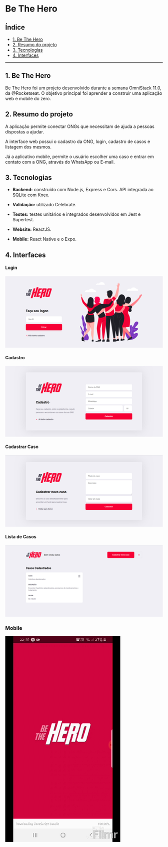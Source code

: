 # Be The Hero

## Índice

* [1. Be The Hero](#1-Be-The-Hero)
* [2. Resumo do projeto](#2-Resumo-do-Projeto)
* [3. Tecnologias](#3-Tecnologias)
* [4. Interfaces](#4-Interfaces)


***

## 1. Be The Hero

Be The Hero foi um projeto desenvolvido durante a semana OmniStack 11.0, da @Rocketseat. O objetivo principal foi aprender a construir uma aplicação web e mobile do zero.

## 2. Resumo do projeto

A aplicação permite conectar ONGs que necessitam de ajuda a pessoas dispostas a ajudar.

A interface web possui o cadastro da ONG, login, cadastro de casos e listagem dos mesmos.

Já a aplicativo mobile, permite o usuário escolher uma caso e entrar em contato com a ONG, através do WhatsApp ou E-mail.

## 3. Tecnologias

* **Backend:** construído com Node.js, Express e Cors. API integrada ao SQLite com Knex. 

* **Validação:** utilizado Celebrate. 

* **Testes:** testes unitários e integrados desenvolvidos em Jest e Supertest.

* **Website:** ReactJS.

* **Mobile:**  React Native e o Expo.

## 4. Interfaces

#### Login
![login](/Images/login.png)

#### Cadastro
![register](/Images/register.png)

#### Cadastrar Caso
![new incident](/Images/newIncident.png)

#### Lista de Casos
![incident list](/Images/incidentList.png)

### Mobile
![mobile version](/Images/mobileVersion.gif)
